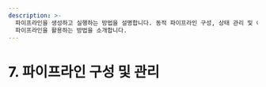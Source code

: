 ```yaml
---
description: >-
  파이프라인을 생성하고 실행하는 방법을 설명합니다. 동적 파이프라인 구성, 상태 관리 및 이벤트 처리 방법 등을 다루며, 실제 애플리케이션에서
  파이프라인을 활용하는 방법을 소개합니다.
---
```


# 7. 파이프라인 구성 및 관리

